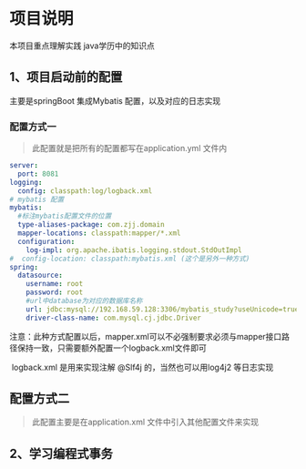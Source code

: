 # 项目说明

本项目重点理解实践 java学历中的知识点

## 1、项目启动前的配置

主要是springBoot 集成Mybatis 配置，以及对应的日志实现

### 配置方式一

> 此配置就是把所有的配置都写在application.yml 文件内

```yaml
server:
  port: 8081
logging:
  config: classpath:log/logback.xml
# mybatis 配置
mybatis:
  #标注mybatis配置文件的位置
  type-aliases-package: com.zjj.domain
  mapper-locations: classpath:mapper/*.xml
  configuration:
    log-impl: org.apache.ibatis.logging.stdout.StdOutImpl
#  config-location: classpath:mybatis.xml (这个是另外一种方式)
spring:
  datasource:
    username: root
    password: root
    #url中database为对应的数据库名称
    url: jdbc:mysql://192.168.59.128:3306/mybatis_study?useUnicode=true&characterEncoding=utf-8&useSSL=true&serverTimezone=UTC
    driver-class-name: com.mysql.cj.jdbc.Driver
```

注意：此种方式配置以后，mapper.xml可以不必强制要求必须与mapper接口路径保持一致，只需要额外配置一个logback.xml文件即可

​     logback.xml 是用来实现注解 @Slf4j 的，当然也可以用log4j2 等日志实现

## 配置方式二

> 此配置主要是在application.xml 文件中引入其他配置文件来实现







## 2、学习编程式事务

